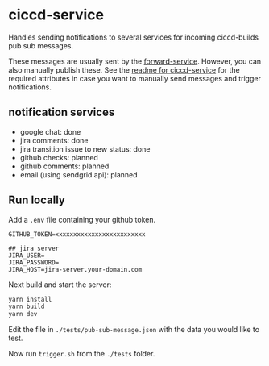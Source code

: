 # ciccd-service

Handles sending notifications to several services for incoming ciccd-builds pub sub messages.

These messages are usually sent by the [forward-service](../forward-service/README.md). However, you can also manually publish these. See the [readme for ciccd-service](../ciccd-service/README.md) for the required attributes in case you want to manually send messages and trigger notifications.

## notification services

- google chat: done
- jira comments: done
- jira transition issue to new status: done
- github checks: planned
- github comments: planned
- email (using sendgrid api): planned

## Run locally

Add a `.env` file containing your github token.

```
GITHUB_TOKEN=xxxxxxxxxxxxxxxxxxxxxxxxx

## jira server
JIRA_USER=
JIRA_PASSWORD=
JIRA_HOST=jira-server.your-domain.com
```

Next build and start the server:

```sh
yarn install
yarn build
yarn dev
```

Edit the file in `./tests/pub-sub-message.json` with the data you would like to test.

Now run `trigger.sh` from the `./tests` folder.